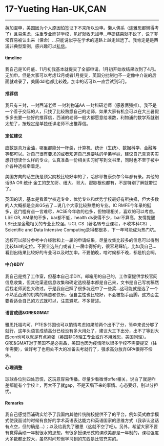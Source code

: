 # 17-Yueting Han-UK,CAN

---

英加混申，美国因为个人原因怕签证下不来所以没申。懒人佛系（连雅思都懒得考了）且易焦虑，注重专业而非学校，见好就收无加申...申研结果就不说了，说了非常容易被认出来（保命）...只能说似乎在学术的道路上越走越远了。我肯定是是西浦非典型案例，感兴趣可以[私信](https://www.zhihu.com/people/hyt-70-71)。

#### timeline
我自己是10月底、11月初我基本就提交了全部申请。1月初开始收结果收到了4月。无加申。但是大家可以考虑12月或者1月提交，英国分批制也不一定像中介说的后面就难录了，美国ddl也都比较晚。加申的话可以一直尝试到5月。


#### 推荐信
我只有三封，一封西浦老师 一封利物浦AA 一封科研老师（感恩俩强推）。我不是一个善于交际的人，只找了比较熟悉自己的老师，如果大家有机会可以在大三暑假多多去要一些好的推荐信，西浦的老师一般大都愿意给凑数，利物浦的数学系就别太想了，按规定是单独任课老师不出推荐信。


#### 定位建议
应数是真万金油，哪里都能分一杯羹，计算机、统计（生统）、数据科学、金融等等都可以。对自己很有要求的或者知道自己想要啥的学弟学妹，建议自己真真实实想好想读什么样的专业，认真准备一份相关实习好写到文书里，同时也不至于被中介各种选校牵着走。

美国方向的话生统是顶尖院校比较好申的了，哈佛耶鲁康奈尔今年都有录。其他的话BA OR 统计 金工的芝加哥、纽大、哥大、密歇根也都有，不是特别了解就带过了。

英国的话，基本是看着学校选专业，优势专业和优势学校最好有所抉择，但大多数的人大概都是会奔G5去了...说几个大家比较熟悉的专业。IC RMFE今年录的挺多，这门槛有点一言难尽，ACSE今年收的也多，但物理相关，喜欢的可以考虑。LSE OR, AM录的不多，bar都不低，health ds录得不少，bar不算高，友情提醒LSE还是金融相关的专业比较强。UCL CS（著名转专业课程，不收本科CS）, Scientific and Data Intensive Computing录得都很多，下一年可能成为热门坑。

选校可以部分参考中介经验和上一届的申请结果，尽量收集比较多的信息可以得到比较fair的定位。不要全选热门或者上一届申得好的，很容易踩坑，比如我自己...看到出结果比较好的专业可以及时加申。不要怕晚，啥时候都不晚，都是机会啊。


#### 中介&DIY
我自己是找了工作室，但基本自己半DIY。邮箱用的自己的，工作室提供学校官网信息收集，但其他渠道信息收集和确定选校基本都是自己来，文书是自己写初稿然后找老师润色大改过。于是我自己踩了很多坑还中了一些奖...这可能就是选了一个不熟悉西浦的机构的痛苦和快乐，但自主性也比较好，不会被指手画脚。这方面主要看适合自己的方式就可以，注意避坑，不多赘述。


#### 语言成绩&GRE&GMAT
雅思托福均可，PTE多邻国也可以酌情考虑如果前两个出不了分，简单来说分够了就行，这年头语言成绩高分已经没有多大用处了，建议大三下出分，出不了等到大四con也可以就是有点紧张（英国非G5理工专业或许不用雅思，美国同理）。GRE&GMAT对于英国不是必需品，美国也因为疫情所以很多学校不需要提交（往年需要），做好考了也用处不大的准备去考就行了，强求高分放弃GPA很得不偿失。


#### 心理调整
球球各位别四处恐慌，这玩意容易传播。尽量少看微博offer相关。说白了就是咋差都能有个学校上，再大不了就gap，不是天塌下来的事情。心态要好，别过分担忧。

#### Remarks
我自己感觉西浦确实给予了我国内其他传统院校提供不了的平台，例如英式教学模式使我面试的时候有良好的学术英语表达能力和英语国家的思维方式（我承认这话有点空，但的确是...）；以及给我免了雅思（这就不空了吧)。另外，希望大家不要有觉得英硕一年制很水的思想，有很多授课形式的课欧美都是一年制的，课程强度大多数都比较大，虽然时间短但学习到的东西是比较充实的。